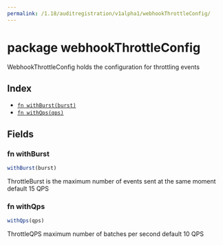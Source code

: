 ```yaml
---
permalink: /1.18/auditregistration/v1alpha1/webhookThrottleConfig/
---
```


# package webhookThrottleConfig

WebhookThrottleConfig holds the configuration for throttling events

## Index

* [`fn withBurst(burst)`](#fn-withburst)
* [`fn withQps(qps)`](#fn-withqps)

## Fields

### fn withBurst

```ts
withBurst(burst)
```

ThrottleBurst is the maximum number of events sent at the same moment default 15 QPS

### fn withQps

```ts
withQps(qps)
```

ThrottleQPS maximum number of batches per second default 10 QPS